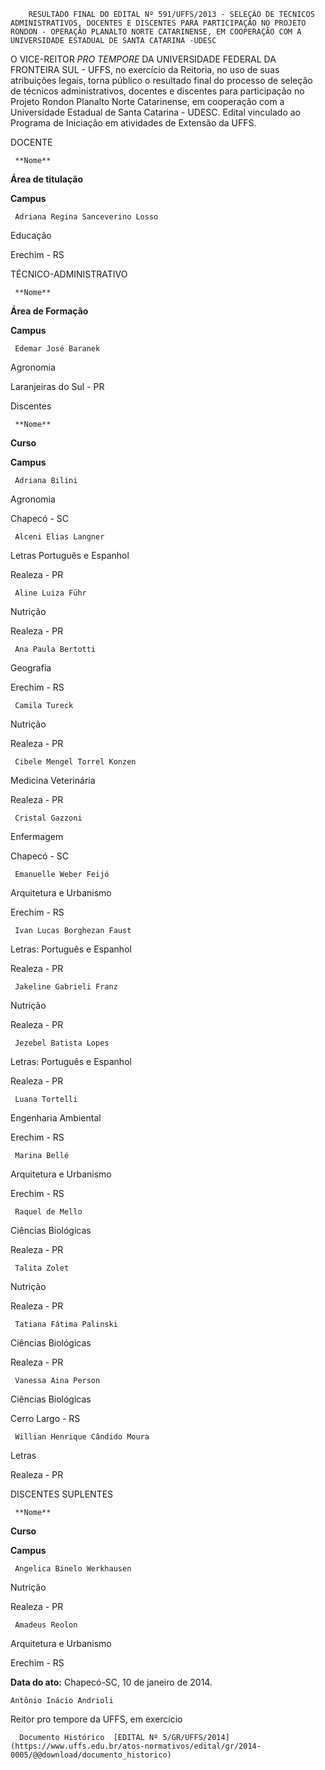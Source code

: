         RESULTADO FINAL DO EDITAL Nº 591/UFFS/2013 - SELEÇÃO DE TÉCNICOS ADMINISTRATIVOS, DOCENTES E DISCENTES PARA PARTICIPAÇÃO NO PROJETO RONDON - OPERAÇÃO PLANALTO NORTE CATARINENSE, EM COOPERAÇÃO COM A UNIVERSIDADE ESTADUAL DE SANTA CATARINA -UDESC  

O VICE-REITOR *PRO TEMPORE* DA UNIVERSIDADE FEDERAL DA FRONTEIRA SUL - UFFS, no exercício da Reitoria, no uso de suas atribuições legais, torna público o resultado final do processo de seleção de técnicos administrativos, docentes e discentes para participação no Projeto Rondon Planalto Norte Catarinense, em cooperação com a Universidade Estadual de Santa Catarina - UDESC. Edital vinculado ao Programa de Iniciação em atividades de Extensão da UFFS.

 DOCENTE

     **Nome**

   **Área de titulação**

   **Campus**

     Adriana Regina Sanceverino Losso

   Educação

   Erechim - RS

      

 TÉCNICO-ADMINISTRATIVO

     **Nome**

   **Área de Formação**

   **Campus**

     Edemar José Baranek

   Agronomia

   Laranjeiras do Sul - PR

      

 Discentes

     **Nome**

   **Curso**

   **Campus**

     Adriana Bilini

   Agronomia

   Chapecó - SC

     Alceni Elias Langner

   Letras Português e Espanhol 

   Realeza - PR

     Aline Luiza Führ

   Nutrição

   Realeza - PR

     Ana Paula Bertotti

   Geografia

   Erechim - RS

     Camila Tureck

   Nutrição

   Realeza - PR

     Cibele Mengel Torrel Konzen

   Medicina Veterinária

   Realeza - PR

     Cristal Gazzoni

   Enfermagem

   Chapecó - SC

     Emanuelle Weber Feijó

   Arquitetura e Urbanismo

   Erechim - RS

     Ivan Lucas Borghezan Faust

   Letras: Português e Espanhol 

   Realeza - PR

     Jakeline Gabrieli Franz

   Nutrição

   Realeza - PR

     Jezebel Batista Lopes

   Letras: Português e Espanhol 

   Realeza - PR

     Luana Tortelli

   Engenharia Ambiental 

   Erechim - RS

     Marina Bellé

   Arquitetura e Urbanismo

   Erechim - RS

     Raquel de Mello

   Ciências Biológicas

   Realeza - PR

     Talita Zolet

   Nutrição

   Realeza - PR

     Tatiana Fátima Palinski

   Ciências Biológicas

   Realeza - PR

     Vanessa Aina Person

   Ciências Biológicas

   Cerro Largo - RS

     Willian Henrique Cândido Moura

   Letras

   Realeza - PR

      

 DISCENTES SUPLENTES

     **Nome**

   **Curso**

   **Campus**

     Angelica Binelo Werkhausen

   Nutrição

   Realeza - PR

     Amadeus Reolon

   Arquitetura e Urbanismo

   Erechim - RS

      

  

   **Data do ato:** Chapecó-SC, 10 de janeiro de 2014.   
 

    Antônio Inácio Andrioli    
 Reitor pro tempore da UFFS, em exercício 

      Documento Histórico  [EDITAL Nº 5/GR/UFFS/2014](https://www.uffs.edu.br/atos-normativos/edital/gr/2014-0005/@@download/documento_historico)     
      